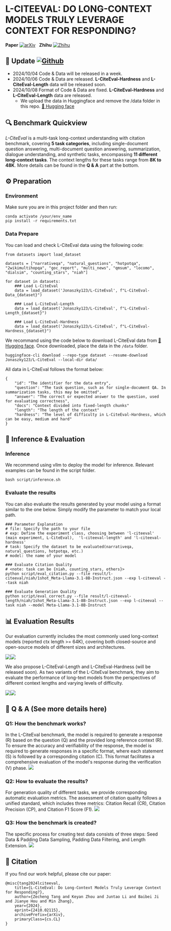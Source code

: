 # L-CITEEVAL: DO LONG-CONTEXT MODELS TRULY LEVERAGE CONTEXT FOR RESPONDING?

**Paper** [![arXiv](https://img.shields.io/badge/arXiv-2410.02115-b31b1b.svg?style=plastic)](https://arxiv.org/abs/2410.02115) &nbsp; **Zhihu** [![Zhihu](https://img.shields.io/badge/知乎-0079FF.svg?style=plastic&logo=zhihu&logoColor=white)](https://zhuanlan.zhihu.com/p/817442176)

## 🚀 Update  [![Github](https://img.shields.io/github/last-commit/ZetangForward/L-CITEEVAL)](https://github.com/ZetangForward/L-CITEEVAL) &nbsp;

- 2024/10/04 Code & Data will be released in a week.
- 2024/10/06 Code & Data are released. **L-CiteEval-Hardness** and **L-CiteEval-Length** data will be released soon.
- 2024/10/08 Format of Code & Data are fixed. **L-CiteEval-Hardness** and **L-CiteEval-Length** data are released.
  - We upload the data in Huggingface and remove the /data folder in this repo.  [🤗 Hugging face](https://huggingface.co/datasets/Jonaszky123/L-CiteEval)
## 🔍 Benchmark Quickview

*L-CiteEval* is a multi-task long-context understanding with citation benchmark, covering **5 task categories**, including single-document question answering, multi-document question answering, summarization, dialogue understanding, and synthetic tasks, encompassing **11 different long-context tasks**. The context lengths for these tasks range from **8K to 48K**.
More details can be found in the **Q & A** part at the bottom.

## ⚙️ Preparation

### Environment

Make sure you are in this project folder and then run:

```
conda activate /your/env_name 
pip install -r requirements.txt
```

### Data Prepare

You can load and check L-CiteEval data using the following code:

```
from datasets import load_dataset

datasets = ["narrativeqa", "natural_questions", "hotpotqa", "2wikimultihopqa", "goc_report", "multi_news", "qmsum", "locomo", "dialsim", "counting_stars", "niah"]

for dataset in datasets:
    ### Load L-CiteEval
    data = load_dataset('Jonaszky123/L-CiteEval', f"L-CiteEval-Data_{dataset}")

    ### Load L-CiteEval-Length
    data = load_dataset('Jonaszky123/L-CiteEval', f"L-CiteEval-Length_{dataset}")

    ### Load L-CiteEval-Hardness
    data = load_dataset('Jonaszky123/L-CiteEval', f"L-CiteEval-Hardness_{dataset}")
```

We recommand using the code below to download L-CiteEval data from [🤗 Hugging face](https://huggingface.co/datasets/Jonaszky123/L-CiteEval). Once downloaded, place the data in the ``/data`` folder.

```
huggingface-cli download --repo-type dataset --resume-download Jonaszky123/L-CiteEval --local-dir data/
```

All data in L-CiteEval follows the format below:

```
{
    "id": "The identifier for the data entry",
    "question": "The task question, such as for single-document QA. In summarization tasks, this may be omitted",
    "answer": "The correct or expected answer to the question, used for evaluating correctness",
    "docs": "Context divided into fixed-length chunks"
    "length": "The length of the context"
    "hardness": "The level of difficulty in L-CiteEval-Hardness, which can be easy, medium and hard"
}
```

## 🤖️ Inference & Evaluation

### Inference

We recommend using vllm to deploy the model for inference. Relevant examples can be found in the script folder.

```
bash script/inference.sh
```

### Evaluate the results

You can also evaluate the results generated by your model using a format similar to the one below. Simply modify the parameter to match your local path.

```
### Parameter Explanation
# file: Specify the path to your file
# exp: Define the experiment class, choosing between 'l-citeeval' (main experiment, L-CiteEval),  'l-citeeval-length' and 'l-citeeval-hardness'
# task: Specify the dataset to be evaluated(narrativeqa, natural_questions, hotpotqa, etc.)
# model: the name of your model

### Evaluate Citation Quality
# <note: task can be {niah, counting_stars, others}> 
python script/eval_citation.py --file result/l-citeeval/niah/1shot_Meta-Llama-3.1-8B-Instruct.json --exp l-citeeval --task niah  

### Evaluate Generation Quality
python script/eval_correct.py --file result/l-citeeval-length/niah/1shot_Meta-Llama-3.1-8B-Instruct.json --exp l-citeeval --task niah --model Meta-Llama-3.1-8B-Instruct
```

## 📊 Evaluation Results

Our evaluation currently includes the most commonly used long-context models (reported ctx length >= 64K), covering both closed-source and open-source models of different sizes and architectures.

![](assets/citation_result1.png)![](assets/citation_result2.png)

We also propose L-CiteEval-Length and L-CiteEval-Hardness (will be released soon). As two variants of the L-CiteEval benchmark, they aim to evaluate the performance of long-text models from the perspectives of different context lengths and varying levels of difficulty.

![](assets/length.png)![](assets/hardness.png)

## 🌟 Q & A (See more details here)

### Q1: How the benchmark works?

In the L-CiteEval benchmark, the model is required to generate a response (R) based on the question (Q) and the provided long reference context (R). To ensure the accuracy and verifiability of the response, the model is required to generate responses in a specific format, where each statement (S) is followed by a corresponding citation (C). This format facilitates a comprehensive evaluation of the model's response during the verification (V) phase.
![](L-CiteEval/assets/pipeline.png)

### Q2: How to evaluate the results?

For generation quality of different tasks, we provide corresponding automatic evaluation metrics. The assessment of citation quality follows a unified standard, which includes three metrics: Citation Recall (CR), Citation Precision (CP), and Citation F1 Score (F1).
![](assets/dataset.png)

### Q3: How the benchmark is created?

The specific process for creating test data consists of three steps: Seed Data & Padding Data Sampling, Padding Data Filtering, and Length Extension.
![](assets/make_data.png)

## 📝 Citation

If you find our work helpful, please cite our paper:

```
@misc{tang2024lciteeval,
    title={L-CiteEval: Do Long-Context Models Truly Leverage Context for Responding?},
    author={Zecheng Tang and Keyan Zhou and Juntao Li and Baibei Ji and Jianye Hou and Min Zhang},
    year={2024},
    eprint={2410.02115},
    archivePrefix={arXiv},
    primaryClass={cs.CL}
}
```
